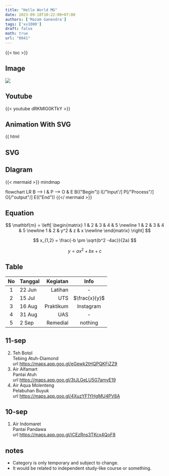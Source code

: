 ```yaml
---
title: "Hello World MG"
date: 2023-09-18T10:22:00+07:00
authors: ['Mazam Ganendra']
tags: ['xx1000']
draft: false
math: true
url: "0041"
---
```

{{< toc >}}


## Image
![](https://kominfo.kotabogor.go.id/asset/images/web/konten/kenali-cyber-crime-dan-cara-meminimalisirnya.jpg)

## Youtube
{{< youtube dRKMlG0KTkY >}}

## Animation With SVG
{{ html



## SVG

## DIagram
{{< mermaid >}}
mindmap

flowchart LR
	B --> I & P --> O & E
	B(("Begin"))
	I[/"Input'/]
	P[/"Process"/]
	O[/"output"/]
	E(("End"))
{{</ mermaid >}}



## Equation
$$
\mathbf{m} =
\left[
\begin{matrix}
1 & 2 & 3 & 4 & 5 \newline
1 & 2 & 3 & 4 & 5 \newline
1 & 2 & y^2 & z & x \newline
\end{matrix}
\right]
$$

$$
x_{1,2} = \frac{-b \pm \sqrt{b^2 -4ac}}{2a}
$$

$$\tag{23}
y = ax^2 + bx +c
$$

## Table
No | Tanggal | Kegiatan | Info
:-: | :- | -: | :-:
1 | 22 Jun | Latihan | -
2 | 15 Jul | UTS | $\frac{x}{y}$
3 | 16 Aug | Praktikum | Instagram
4 | 31 Aug | UAS | -
5 | 2 Sep | Remedial | nothing



## 11-sep
2. Teh Botol \
  Tebing Atuh-Diamond \
  url https://maps.app.goo.gl/eGewk2tHQPQKFiZZ9
3. Air Alfamart \
  Pantai Atuh \
  url https://maps.app.goo.gl/3tJLGeLU5G7amvE19
4. Air Aqua Molenteng \
  Pelabuhan Buyuk \
  url https://maps.app.goo.gl/4XuzYF1YHgMU4PV8A


## 10-sep
1. Air Indomaret \
  Pantai Pandawa \
  url https://maps.app.goo.gl/iCEzRns3TKcx4QoF8


## notes
+ Category is only temporary and subject to change.
+ It would be related to independent study-like course or something.